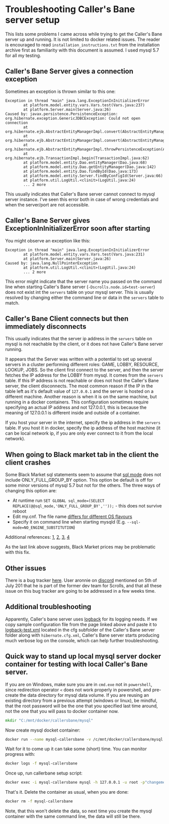 # Troubleshooting Caller's Bane server setup

This lists some problems I came across while trying to get the Caller's Bane server up and running. It is not limited to docker related issues. The reader is encouraged to read `installation_instructions.txt` from the installation archive first as familiarity  with this document is assumed. I used mysql 5.7 for all my testing.

## Caller's Bane Server gives a connection exception

Sometimes an exception is thrown similar to this one:

```text
Exception in thread "main" java.lang.ExceptionInInitializerError
        at platform.model.entity.vars.Vars.test(Vars.java:237)
        at platform.Server.main(Server.java:26)
Caused by: javax.persistence.PersistenceException: org.hibernate.exception.GenericJDBCException: Could not open connection
        at org.hibernate.ejb.AbstractEntityManagerImpl.convert(AbstractEntityManagerImpl.java:1387)
        at org.hibernate.ejb.AbstractEntityManagerImpl.convert(AbstractEntityManagerImpl.java:1310)
        at org.hibernate.ejb.AbstractEntityManagerImpl.throwPersistenceException(AbstractEntityManagerImpl.java:1397)
        at org.hibernate.ejb.TransactionImpl.begin(TransactionImpl.java:62)
        at platform.model.entity.Dao.entityManager(Dao.java:68)
        at platform.model.entity.Dao.getEntityManager(Dao.java:142)
        at platform.model.entity.Dao.findById(Dao.java:173)
        at platform.model.entity.Server.findByConfigId(Server.java:66)
        at platform.util.LogUtil.<clinit>(LogUtil.java:24)
        ... 2 more
```

This usually indicates that Caller's Bane server cannot connect to mysql server instance. I've seen this error both in case of wrong credentials and when the server/port are not accessible.

## Caller's Bane Server gives ExceptionInInitializerError soon after starting

You might observe an exception like this:

```text
Exception in thread "main" java.lang.ExceptionInInitializerError
        at platform.model.entity.vars.Vars.test(Vars.java:231)
        at platform.Server.main(Server.java:26)
Caused by: java.lang.NullPointerException
        at platform.util.LogUtil.<clinit>(LogUtil.java:24)
        ... 2 more
```
This error might indicate that the server name you passed on the command line when starting Caller's Bane server (`-Dscrolls.node.id=test-server`) does not exist int the `servers` table on your mysql server. This is usually resolved  by changing either the command line or data in the `servers` table to match.

## Caller's Bane Client connects but then immediately disconnects

This usually indicates that the server ip address in the `servers` table on mysql is not reachable by the client, or it does not have Caller's Bane server running.

It appears that the Server was written with a potential to set up several  servers in a cluster performing  different roles: GAME, LOBBY, RESOURCE, LOOKUP, JOBS. So the client first connect to the server, and then the server fetches the IP address for the LOBBY from mysql. It comes from the `servers` table. If this IP address is not reachable or does not host the Caller's Bane server, the client disconnects. The most common reason if the IP in the table left as it's default value of `127.0.0.1` and the server is hosted on a different machine. Another reason is when it is on the same machine, but running in a docker containers. This configuration sometimes require specifying an actual IP address and not 127.0.0.1, this is because the meaning of 127.0.0.1 is different inside and outside of a container.

If you host your server in the internet, specify the ip address in the `servers` table. If you host it in docker, specify the ip address of the host machine (it can be local network ip, if you are only ever connect to it from the local network).

## When going to Black market tab in the client the client crashes

Some Black Market sql statements seem to assume that [sql mode](https://dev.mysql.com/doc/refman/5.7/en/server-options.html#option_mysqld_sql-mode) does not include ONLY_FULL_GROUP_BY option. This option be default is off for some minor versions of mysql 5.7 but not for the others. The three ways of changing this option are:

- At runtime run `SET GLOBAL sql_mode=(SELECT REPLACE(@@sql_mode,'ONLY_FULL_GROUP_BY',''));` - this does not survive reboot
- Edit my.cnf. The file name [differs for different OS flavours](https://stackoverflow.com/a/37248560/284111)
- Specify it on command line when starting mysqld (E.g. `--sql-mode=NO_ENGINE_SUBSTITUTION`)

Additional references: [1](http://johnemb.blogspot.com/2014/09/adding-or-removing-individual-sql-modes.html), [2](https://stackoverflow.com/q/23921117/284111), [3](http://mysqlserverteam.com/mysql-5-7-only_full_group_by-improved-recognizing-functional-dependencies-enabled-by-default/), [4](https://github.com/WakingStones/CallersBane-Issues/issues/3)

As the last link above suggests, Black Market prices may be problematic with this fix.

## Other issues

There is a bug tracker [here](https://github.com/WakingStones/CallersBane-Issues/issues). User aronnie on [discord](https://discord.gg/QKGmvZh) mentioned on 5th of July 201 that he is part of the former dev team for Scrolls, and that all these issue on this bug tracker are going to be addressed in a few weeks time.

## Additional troubleshooting

Apparently, Caller's bane server uses [logback](https://logback.qos.ch/manual/configuration.html) for its logging needs. If we copy sample configuration file from the page linked above and paste it to [logback-test.xml](logback-test.xml) located in the cfg subfolder of the Caller's Bane server folder along with `hibernate.cfg.xml`, Caller's Bane server starts producing much verbose log on the console, which can help further troubleshooting.

## Quick way to stand up local mysql server docker container for testing with local Caller's Bane server.

If you are on Windows, make sure you are in `cmd.exe` not in `powershell`, since redirection operator `<` does not work properly in powershell, and pre-create the data directory for mysql data volume. If you are reusing an existing directory from a previous attempt (windows or linux), be mindful, that the root password will be the one that you specified last time around, not the one that you will pass to docker container now.

```cmd
mkdir "C:/mnt/docker/callersbane/mysql"
```

Now create mysql docket container:

```bash
docker run --name mysql-callersbane -v /c/mnt/docker/callersbane/mysql:/var/lib/mysql -d -p 3306:3306 -e MYSQL_ROOT_PASSWORD=changeme mysql:5.7.22
```

Wait for it to come up it can take some (short) time. You can monitor progress with:

```bash
docker logs -f mysql-callersbane
```
Once up, run callerbane setup script:

```bash
docker exec -i mysql-callersbane mysql -h 127.0.0.1 -u root -p"changeme" < callersbane_database.sql 
```
That's it. Delete the container as usual, when you are done:
                                                            
```bash
docker rm -f mysql-callersbane
```

Note, that this won't delete the data, so next time you create the mysql container with the same command line, the data will still be there. 
